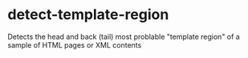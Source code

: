 # detect-template-region
Detects the head and back (tail) most problable "template region" of a sample of HTML pages or XML contents 
